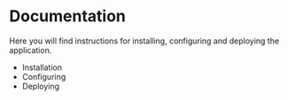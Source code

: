 # Documentation

Here you will find instructions for installing, configuring and deploying the
application.

* Installation
* Configuring
* Deploying
